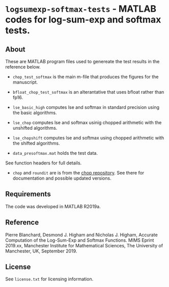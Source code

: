 `logsumexp-softmax-tests` - MATLAB codes for log-sum-exp and softmax tests. 
==========

About
-----

These are MATLAB program files used to genereate the test results in the
reference below.

- `chop_test_softmax` is the main m-file that produces the figures for the
manuscript.

- `bfloat_chop_test_softmax` is an alterantative that uses bfloat rather than
fp16.

- `lse_basic_high` computes lse and softmax in standard precision using the
basic algorithms.

- `lse_chop` computes lse and softmax usinig chopped arithmetic with the
unshifted algorithms.

- `lse_chopshift` computes lse and softmax using chopped arithmetic with
the shifted algorithms.

- `data_presoftmax.mat` holds the test data.

See function headers for full details.

- `chop` and `roundit` are is from the [chop
repository](https://github.com/higham/chop).  See there for documentation
and possible updated versions.

Requirements
---------

The code was developed in MATLAB R2019a.

Reference
---------

Pierre Blanchard, Desmond J. Higham and Nicholas J. Higham,
Accurate Computation of the Log-Sum-Exp and Softmax Functions.
MIMS Eprint 2019.xx, Manchester Institute for Mathematical
Sciences, The University of Manchester, UK, September 2019.

License
-------

See `license.txt` for licensing information.